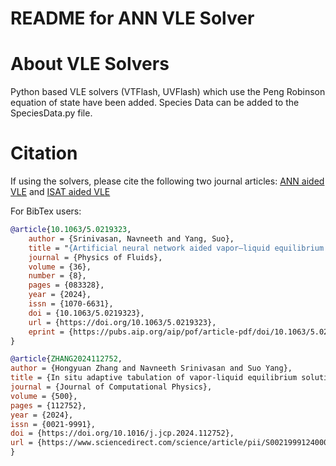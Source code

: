 # README for ANN VLE Solver

# About VLE Solvers
Python based VLE solvers (VTFlash, UVFlash) which use the Peng Robinson equation of state have been added. Species Data can be added to the SpeciesData.py file.

# Citation
If using the solvers, please cite the following two journal articles: [ANN aided VLE](https://doi.org/10.1063/5.0219323) and  [ISAT aided VLE](https://doi.org/10.1016/j.jcp.2024.112752)

For BibTex users:
```bibtex
@article{10.1063/5.0219323,
    author = {Srinivasan, Navneeth and Yang, Suo},
    title = "{Artificial neural network aided vapor–liquid equilibrium model for multi-component high-pressure transcritical flows with phase change}",
    journal = {Physics of Fluids},
    volume = {36},
    number = {8},
    pages = {083328},
    year = {2024},
    issn = {1070-6631},
    doi = {10.1063/5.0219323},
    url = {https://doi.org/10.1063/5.0219323},
    eprint = {https://pubs.aip.org/aip/pof/article-pdf/doi/10.1063/5.0219323/20121434/083328\_1\_5.0219323.pdf},
}

@article{ZHANG2024112752,
author = {Hongyuan Zhang and Navneeth Srinivasan and Suo Yang},
title = {In situ adaptive tabulation of vapor-liquid equilibrium solutions for multi-component high-pressure transcritical flows with phase change},
journal = {Journal of Computational Physics},
volume = {500},
pages = {112752},
year = {2024},
issn = {0021-9991},
doi = {https://doi.org/10.1016/j.jcp.2024.112752},
url = {https://www.sciencedirect.com/science/article/pii/S0021999124000019},
}
